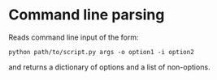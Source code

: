 # Command line parsing

 Reads command line input of the form:

 ~~~
python path/to/script.py args -o option1 -i option2
 ~~~

and returns a dictionary of options and a list of non-options.
